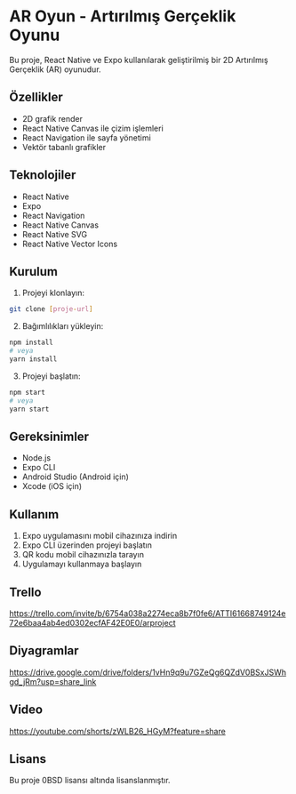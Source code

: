 # AR Oyun  - Artırılmış Gerçeklik Oyunu

Bu proje, React Native ve Expo kullanılarak geliştirilmiş bir 2D Artırılmış Gerçeklik (AR) oyunudur.

## Özellikler

- 2D grafik render
- React Native Canvas ile çizim işlemleri
- React Navigation ile sayfa yönetimi
- Vektör tabanlı grafikler

## Teknolojiler

- React Native
- Expo
- React Navigation
- React Native Canvas
- React Native SVG
- React Native Vector Icons

## Kurulum

1. Projeyi klonlayın:
```bash
git clone [proje-url]
```

2. Bağımlılıkları yükleyin:
```bash
npm install
# veya
yarn install
```

3. Projeyi başlatın:
```bash
npm start
# veya
yarn start
```

## Gereksinimler

- Node.js
- Expo CLI
- Android Studio (Android için)
- Xcode (iOS için)

## Kullanım

1. Expo uygulamasını mobil cihazınıza indirin
2. Expo CLI üzerinden projeyi başlatın
3. QR kodu mobil cihazınızla tarayın
4. Uygulamayı kullanmaya başlayın

## Trello

https://trello.com/invite/b/6754a038a2274eca8b7f0fe6/ATTI61668749124e72e6baa4ab4ed0302ecfAF42E0E0/arproject

## Diyagramlar

https://drive.google.com/drive/folders/1vHn9q9u7GZeQg6QZdV0BSxJSWhgd_jRm?usp=share_link

## Video

https://youtube.com/shorts/zWLB26_HGyM?feature=share

## Lisans

Bu proje 0BSD lisansı altında lisanslanmıştır.
